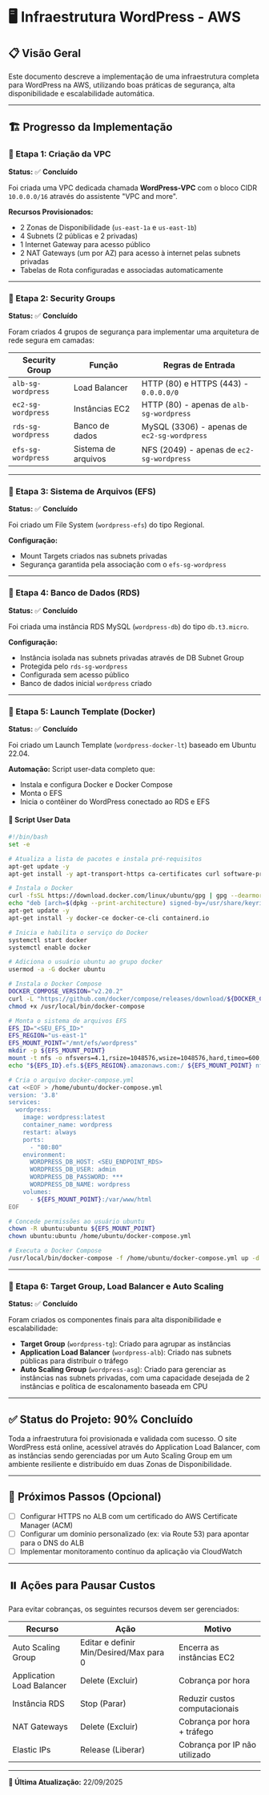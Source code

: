 # 🖥️ Infraestrutura WordPress - AWS

## 📋 Visão Geral

Este documento descreve a implementação de uma infraestrutura completa para WordPress na AWS, utilizando boas práticas de segurança, alta disponibilidade e escalabilidade automática.

---

## 🏗️ Progresso da Implementação

### 📌 Etapa 1: Criação da VPC
**Status:** ✅ **Concluído**

Foi criada uma VPC dedicada chamada **WordPress-VPC** com o bloco CIDR `10.0.0.0/16` através do assistente "VPC and more".

**Recursos Provisionados:**
- 2 Zonas de Disponibilidade (`us-east-1a` e `us-east-1b`)
- 4 Subnets (2 públicas e 2 privadas)
- 1 Internet Gateway para acesso público
- 2 NAT Gateways (um por AZ) para acesso à internet pelas subnets privadas
- Tabelas de Rota configuradas e associadas automaticamente

---

### 📌 Etapa 2: Security Groups
**Status:** ✅ **Concluído**

Foram criados 4 grupos de segurança para implementar uma arquitetura de rede segura em camadas:

| Security Group | Função | Regras de Entrada |
|---|---|---|
| `alb-sg-wordpress` | Load Balancer | HTTP (80) e HTTPS (443) - `0.0.0.0/0` |
| `ec2-sg-wordpress` | Instâncias EC2 | HTTP (80) - apenas de `alb-sg-wordpress` |
| `rds-sg-wordpress` | Banco de dados | MySQL (3306) - apenas de `ec2-sg-wordpress` |
| `efs-sg-wordpress` | Sistema de arquivos | NFS (2049) - apenas de `ec2-sg-wordpress` |

---

### 📌 Etapa 3: Sistema de Arquivos (EFS)
**Status:** ✅ **Concluído**

Foi criado um File System (`wordpress-efs`) do tipo Regional.

**Configuração:**
- Mount Targets criados nas subnets privadas
- Segurança garantida pela associação com o `efs-sg-wordpress`

---

### 📌 Etapa 4: Banco de Dados (RDS)
**Status:** ✅ **Concluído**

Foi criada uma instância RDS MySQL (`wordpress-db`) do tipo `db.t3.micro`.

**Configuração:**
- Instância isolada nas subnets privadas através de DB Subnet Group
- Protegida pelo `rds-sg-wordpress`
- Configurada sem acesso público
- Banco de dados inicial `wordpress` criado

---

### 📌 Etapa 5: Launch Template (Docker)
**Status:** ✅ **Concluído**

Foi criado um Launch Template (`wordpress-docker-lt`) baseado em Ubuntu 22.04.

**Automação:**
Script user-data completo que:
- Instala e configura Docker e Docker Compose
- Monta o EFS
- Inicia o contêiner do WordPress conectado ao RDS e EFS

#### 📜 Script User Data

```bash
#!/bin/bash
set -e

# Atualiza a lista de pacotes e instala pré-requisitos
apt-get update -y
apt-get install -y apt-transport-https ca-certificates curl software-properties-common nfs-common

# Instala o Docker
curl -fsSL https://download.docker.com/linux/ubuntu/gpg | gpg --dearmor -o /usr/share/keyrings/docker-archive-keyring.gpg
echo "deb [arch=$(dpkg --print-architecture) signed-by=/usr/share/keyrings/docker-archive-keyring.gpg] https://download.docker.com/linux/ubuntu $(lsb_release -cs) stable" | tee /etc/apt/sources.list.d/docker.list > /dev/null
apt-get update -y
apt-get install -y docker-ce docker-ce-cli containerd.io

# Inicia e habilita o serviço do Docker
systemctl start docker
systemctl enable docker

# Adiciona o usuário ubuntu ao grupo docker
usermod -a -G docker ubuntu

# Instala o Docker Compose
DOCKER_COMPOSE_VERSION="v2.20.2"
curl -L "https://github.com/docker/compose/releases/download/${DOCKER_COMPOSE_VERSION}/docker-compose-$(uname -s)-$(uname -m)" -o /usr/local/bin/docker-compose
chmod +x /usr/local/bin/docker-compose

# Monta o sistema de arquivos EFS
EFS_ID="<SEU_EFS_ID>"
EFS_REGION="us-east-1"
EFS_MOUNT_POINT="/mnt/efs/wordpress"
mkdir -p ${EFS_MOUNT_POINT}
mount -t nfs -o nfsvers=4.1,rsize=1048576,wsize=1048576,hard,timeo=600,retrans=2,noresvport ${EFS_ID}.efs.${EFS_REGION}.amazonaws.com:/ ${EFS_MOUNT_POINT}
echo "${EFS_ID}.efs.${EFS_REGION}.amazonaws.com:/ ${EFS_MOUNT_POINT} nfs4 defaults,_netdev 0 0" >> /etc/fstab

# Cria o arquivo docker-compose.yml
cat <<EOF > /home/ubuntu/docker-compose.yml
version: '3.8'
services:
  wordpress:
    image: wordpress:latest
    container_name: wordpress
    restart: always
    ports:
      - "80:80"
    environment:
      WORDPRESS_DB_HOST: <SEU_ENDPOINT_RDS>
      WORDPRESS_DB_USER: admin
      WORDPRESS_DB_PASSWORD: ***
      WORDPRESS_DB_NAME: wordpress
    volumes:
      - ${EFS_MOUNT_POINT}:/var/www/html
EOF

# Concede permissões ao usuário ubuntu
chown -R ubuntu:ubuntu ${EFS_MOUNT_POINT}
chown ubuntu:ubuntu /home/ubuntu/docker-compose.yml

# Executa o Docker Compose
/usr/local/bin/docker-compose -f /home/ubuntu/docker-compose.yml up -d
```

---

### 📌 Etapa 6: Target Group, Load Balancer e Auto Scaling
**Status:** ✅ **Concluído**

Foram criados os componentes finais para alta disponibilidade e escalabilidade:

- **Target Group** (`wordpress-tg`): Criado para agrupar as instâncias
- **Application Load Balancer** (`wordpress-alb`): Criado nas subnets públicas para distribuir o tráfego
- **Auto Scaling Group** (`wordpress-asg`): Criado para gerenciar as instâncias nas subnets privadas, com uma capacidade desejada de 2 instâncias e política de escalonamento baseada em CPU

---

## ✅ Status do Projeto: 90% Concluído

Toda a infraestrutura foi provisionada e validada com sucesso. O site WordPress está online, acessível através do Application Load Balancer, com as instâncias sendo gerenciadas por um Auto Scaling Group em um ambiente resiliente e distribuído em duas Zonas de Disponibilidade.

---

## 🚀 Próximos Passos (Opcional)

- [ ] Configurar HTTPS no ALB com um certificado do AWS Certificate Manager (ACM)
- [ ] Configurar um domínio personalizado (ex: via Route 53) para apontar para o DNS do ALB
- [ ] Implementar monitoramento contínuo da aplicação via CloudWatch

---

## ⏸️ Ações para Pausar Custos

Para evitar cobranças, os seguintes recursos devem ser gerenciados:

| Recurso | Ação | Motivo |
|---|---|---|
| Auto Scaling Group | Editar e definir Min/Desired/Max para 0 | Encerra as instâncias EC2 |
| Application Load Balancer | Delete (Excluir) | Cobrança por hora |
| Instância RDS | Stop (Parar) | Reduzir custos computacionais |
| NAT Gateways | Delete (Excluir) | Cobrança por hora + tráfego |
| Elastic IPs | Release (Liberar) | Cobrança por IP não utilizado |

---

**📅 Última Atualização:** 22/09/2025
